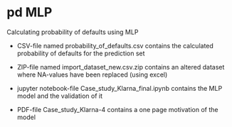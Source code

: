 # pd MLP
Calculating probability of defaults using MLP

- CSV-file named probability_of_defaults.csv contains the calculated probability of defaults for the prediction set

- ZIP-file named import_dataset_new.csv.zip contains an altered dataset where NA-values have been replaced (using excel)

- jupyter notebook-file Case_study_Klarna_final.ipynb contains the MLP model and the validation of it

- PDF-file Case_study_Klarna-4 contains a one page motivation of the model 
